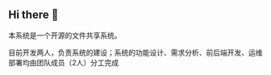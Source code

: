 ## Hi there 👋

本系统是一个开源的文件共享系统。

目前开发两人，负责系统的建设；系统的功能设计、需求分析、前后端开发、运维部署均由团队成员（2人）分工完成

<!--

**Here are some ideas to get you started:**

🙋‍♀️ A short introduction - what is your organization all about?
🌈 Contribution guidelines - how can the community get involved?
👩‍💻 Useful resources - where can the community find your docs? Is there anything else the community should know?
🍿 Fun facts - what does your team eat for breakfast?
🧙 Remember, you can do mighty things with the power of [Markdown](https://docs.github.com/github/writing-on-github/getting-started-with-writing-and-formatting-on-github/basic-writing-and-formatting-syntax)
-->
